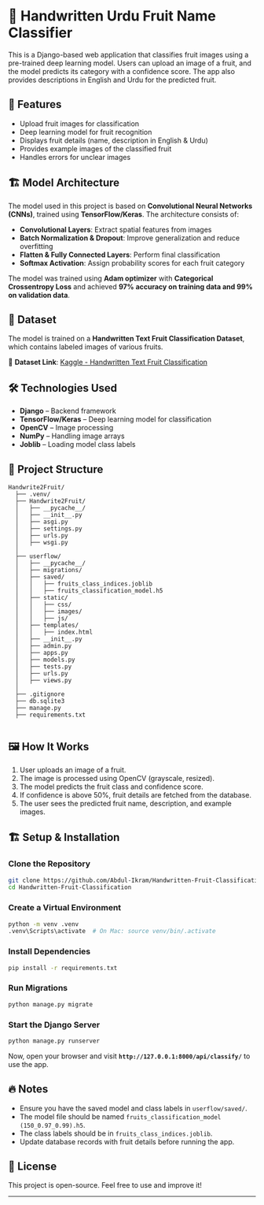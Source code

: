 # 🍎 Handwritten Urdu Fruit Name Classifier

This is a Django-based web application that classifies fruit images using a pre-trained deep learning model. Users can upload an image of a fruit, and the model predicts its category with a confidence score. The app also provides descriptions in English and Urdu for the predicted fruit.

## 🚀 Features

-   Upload fruit images for classification
-   Deep learning model for fruit recognition
-   Displays fruit details (name, description in English & Urdu)
-   Provides example images of the classified fruit
-   Handles errors for unclear images

## 🏗️ Model Architecture

The model used in this project is based on **Convolutional Neural Networks (CNNs)**, trained using **TensorFlow/Keras**. The architecture consists of:

-   **Convolutional Layers**: Extract spatial features from images
-   **Batch Normalization & Dropout**: Improve generalization and reduce overfitting
-   **Flatten & Fully Connected Layers**: Perform final classification
-   **Softmax Activation**: Assign probability scores for each fruit category

The model was trained using **Adam optimizer** with **Categorical Crossentropy Loss** and achieved **97% accuracy on training data and 99% on validation data**.

## 📂 Dataset

The model is trained on a **Handwritten Text Fruit Classification Dataset**, which contains labeled images of various fruits.

🔗 **Dataset Link**: [Kaggle - Handwritten Text Fruit Classification](https://www.kaggle.com/datasets/abdulikram/handwritten-text-fruit-classification)

## 🛠️ Technologies Used

-   **Django** – Backend framework
-   **TensorFlow/Keras** – Deep learning model for classification
-   **OpenCV** – Image processing
-   **NumPy** – Handling image arrays
-   **Joblib** – Loading model class labels

## 📂 Project Structure

```
Handwrite2Fruit/
  ├── .venv/
  ├── Handwrite2Fruit/
  │   ├── __pycache__/
  │   ├── __init__.py
  │   ├── asgi.py
  │   ├── settings.py
  │   ├── urls.py
  │   ├── wsgi.py
  │
  ├── userflow/
  │   ├── __pycache__/
  │   ├── migrations/
  │   ├── saved/
  │   │   ├── fruits_class_indices.joblib
  │   │   ├── fruits_classification_model.h5
  │   ├── static/
  │   │   ├── css/
  │   │   ├── images/
  │   │   ├── js/
  │   ├── templates/
  │   │   ├── index.html
  │   ├── __init__.py
  │   ├── admin.py
  │   ├── apps.py
  │   ├── models.py
  │   ├── tests.py
  │   ├── urls.py
  │   ├── views.py
  │
  ├── .gitignore
  ├── db.sqlite3
  ├── manage.py
  ├── requirements.txt


```

## 🖼️ How It Works

1.  User uploads an image of a fruit.
2.  The image is processed using OpenCV (grayscale, resized).
3.  The model predicts the fruit class and confidence score.
4.  If confidence is above 50%, fruit details are fetched from the database.
5.  The user sees the predicted fruit name, description, and example images.

## 🏗️ Setup & Installation

### Clone the Repository

```bash
git clone https://github.com/Abdul-Ikram/Handwritten-Fruit-Classification.git
cd Handwritten-Fruit-Classification

```

### Create a Virtual Environment

```bash
python -m venv .venv
.venv\Scripts\activate  # On Mac: source venv/bin/.activate

```

### Install Dependencies

```bash
pip install -r requirements.txt

```

### Run Migrations

```bash
python manage.py migrate

```

### Start the Django Server

```bash
python manage.py runserver

```

Now, open your browser and visit **`http://127.0.0.1:8000/api/classify/`** to use the app.

## 🔥 Notes

-   Ensure you have the saved model and class labels in `userflow/saved/`.
-   The model file should be named `fruits_classification_model (150_0.97_0.99).h5`.
-   The class labels should be in `fruits_class_indices.joblib`.
-   Update database records with fruit details before running the app.

## 📝 License

This project is open-source. Feel free to use and improve it!

----------
